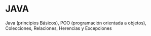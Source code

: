 # JAVA
Java (principios Básicos), POO (programación orientada a objetos), Colecciones, Relaciones, Herencias y Excepciones
